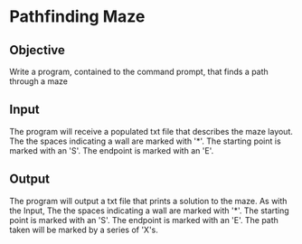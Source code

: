 # Pathfinding Maze

## Objective
Write a program, contained to the command prompt, that finds a path through a maze

## Input
The program will receive a populated txt file that describes the maze layout.
The the spaces indicating a wall are marked with '*'.
The starting point is marked with an 'S'.
The endpoint is marked with an 'E'.

## Output
The program will output a txt file that prints a solution to the maze.
As with the Input, 
The the spaces indicating a wall are marked with '*'.
The starting point is marked with an 'S'.
The endpoint is marked with an 'E'.
The path taken will be marked by a series of 'X's.
